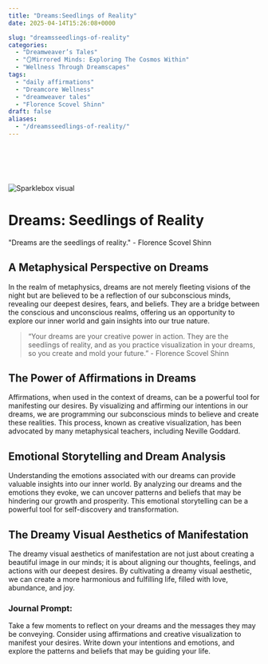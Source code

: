 ```yaml
---
title: "Dreams:Seedlings of Reality"
date: 2025-04-14T15:26:08+0000

slug: "dreamsseedlings-of-reality"
categories:
  - "Dreamweaver’s Tales"
  - "🪞Mirrored Minds: Exploring The Cosmos Within"
  - "Wellness Through Dreamscapes"
tags:
  - "daily affirmations"
  - "Dreamcore Wellness"
  - "dreamweaver tales"
  - "Florence Scovel Shinn"
draft: false
aliases:
  - "/dreamsseedlings-of-reality/"
---
```

#  

![Sparklebox visual](/wptest.jpg)

# Dreams: Seedlings of Reality

"Dreams are the seedlings of reality." - Florence Scovel Shinn

## A Metaphysical Perspective on Dreams

In the realm of metaphysics, dreams are not merely fleeting visions of the night but are believed to be a reflection of our subconscious minds, revealing our deepest desires, fears, and beliefs. They are a bridge between the conscious and unconscious realms, offering us an opportunity to explore our inner world and gain insights into our true nature.

> “Your dreams are your creative power in action. They are the seedlings of reality, and as you practice visualization in your dreams, so you create and mold your future.” - Florence Scovel Shinn

## The Power of Affirmations in Dreams

Affirmations, when used in the context of dreams, can be a powerful tool for manifesting our desires. By visualizing and affirming our intentions in our dreams, we are programming our subconscious minds to believe and create these realities. This process, known as creative visualization, has been advocated by many metaphysical teachers, including Neville Goddard.

## Emotional Storytelling and Dream Analysis

Understanding the emotions associated with our dreams can provide valuable insights into our inner world. By analyzing our dreams and the emotions they evoke, we can uncover patterns and beliefs that may be hindering our growth and prosperity. This emotional storytelling can be a powerful tool for self-discovery and transformation.

## The Dreamy Visual Aesthetics of Manifestation

The dreamy visual aesthetics of manifestation are not just about creating a beautiful image in our minds; it is about aligning our thoughts, feelings, and actions with our deepest desires. By cultivating a dreamy visual aesthetic, we can create a more harmonious and fulfilling life, filled with love, abundance, and joy.

### Journal Prompt:

Take a few moments to reflect on your dreams and the messages they may be conveying. Consider using affirmations and creative visualization to manifest your desires. Write down your intentions and emotions, and explore the patterns and beliefs that may be guiding your life.